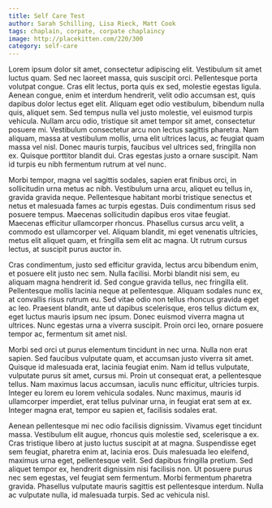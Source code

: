```yaml
---
title: Self Care Test
author: Sarah Schilling, Lisa Rieck, Matt Cook
tags: chaplain, corpate, corpate chaplaincy
image: http://placekitten.com/220/300
category: self-care
---
```

Lorem ipsum dolor sit amet, consectetur adipiscing elit. Vestibulum sit amet luctus quam. Sed nec laoreet massa, quis suscipit orci. Pellentesque porta volutpat congue. Cras elit lectus, porta quis ex sed, molestie egestas ligula. Aenean congue, enim et interdum hendrerit, velit odio accumsan est, quis dapibus dolor lectus eget elit. Aliquam eget odio vestibulum, bibendum nulla quis, aliquet sem. Sed tempus nulla vel justo molestie, vel euismod turpis vehicula. Nullam arcu odio, tristique sit amet tempor sit amet, consectetur posuere mi. Vestibulum consectetur arcu non lectus sagittis pharetra. Nam aliquam, massa at vestibulum mollis, urna elit ultrices lacus, ac feugiat quam massa vel nisl. Donec mauris turpis, faucibus vel ultrices sed, fringilla non ex. Quisque porttitor blandit dui. Cras egestas justo a ornare suscipit. Nam id turpis eu nibh fermentum rutrum at vel nunc.

Morbi tempor, magna vel sagittis sodales, sapien erat finibus orci, in sollicitudin urna metus ac nibh. Vestibulum urna arcu, aliquet eu tellus in, gravida gravida neque. Pellentesque habitant morbi tristique senectus et netus et malesuada fames ac turpis egestas. Duis condimentum risus sed posuere tempus. Maecenas sollicitudin dapibus eros vitae feugiat. Maecenas efficitur ullamcorper rhoncus. Phasellus cursus arcu velit, a commodo est ullamcorper vel. Aliquam blandit, mi eget venenatis ultricies, metus elit aliquet quam, et fringilla sem elit ac magna. Ut rutrum cursus lectus, at suscipit purus auctor in.

Cras condimentum, justo sed efficitur gravida, lectus arcu bibendum enim, et posuere elit justo nec sem. Nulla facilisi. Morbi blandit nisi sem, eu aliquam magna hendrerit id. Sed congue gravida tellus, nec fringilla elit. Pellentesque mollis lacinia neque at pellentesque. Aliquam sodales nunc ex, at convallis risus rutrum eu. Sed vitae odio non tellus rhoncus gravida eget ac leo. Praesent blandit, ante ut dapibus scelerisque, eros tellus dictum ex, eget luctus mauris ipsum nec ipsum. Donec euismod viverra magna ut ultrices. Nunc egestas urna a viverra suscipit. Proin orci leo, ornare posuere tempor ac, fermentum sit amet nisl.

Morbi sed orci ut purus elementum tincidunt in nec urna. Nulla non erat sapien. Sed faucibus vulputate quam, et accumsan justo viverra sit amet. Quisque id malesuada erat, lacinia feugiat enim. Nam id tellus vulputate, vulputate purus sit amet, cursus mi. Proin ut consequat erat, a pellentesque tellus. Nam maximus lacus accumsan, iaculis nunc efficitur, ultricies turpis. Integer eu lorem eu lorem vehicula sodales. Nunc maximus, mauris id ullamcorper imperdiet, erat tellus pulvinar urna, in feugiat erat sem at ex. Integer magna erat, tempor eu sapien et, facilisis sodales erat.

Aenean pellentesque mi nec odio facilisis dignissim. Vivamus eget tincidunt massa. Vestibulum elit augue, rhoncus quis molestie sed, scelerisque a ex. Cras tristique libero at justo luctus suscipit at at magna. Suspendisse eget sem feugiat, pharetra enim at, lacinia eros. Duis malesuada leo eleifend, maximus urna eget, pellentesque velit. Sed dapibus fringilla pretium. Sed aliquet tempor ex, hendrerit dignissim nisi facilisis non. Ut posuere purus nec sem egestas, vel feugiat sem fermentum. Morbi fermentum pharetra gravida. Phasellus vulputate mauris sagittis est pellentesque interdum. Nulla ac vulputate nulla, id malesuada turpis. Sed ac vehicula nisl.
